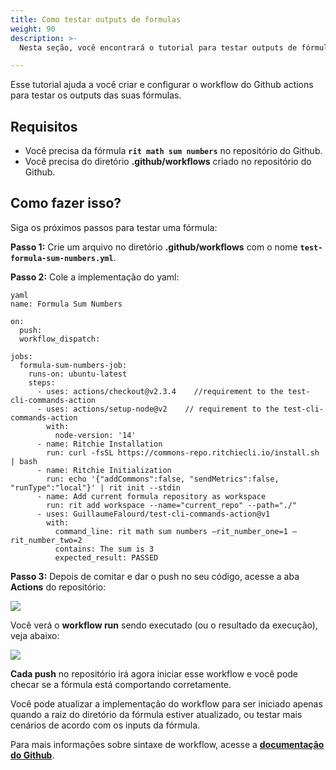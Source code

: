 ```yaml
---
title: Como testar outputs de formulas 
weight: 90
description: >-
  Nesta seção, você encontrará o tutorial para testar outputs de fórmulas no Ritchie.

---
```


Esse tutorial ajuda a você criar e configurar o workflow do Github actions para testar os outputs das suas fórmulas. 

## Requisitos

- Você precisa da fórmula **`rit math sum numbers`** no repositório do Github. 
- Você precisa do diretório **.github/workflows** criado no repositório do Github.


## Como fazer isso? 

Siga os próximos passos para testar uma fórmula: 

**Passo 1:** Crie um arquivo no diretório **.github/workflows** com o nome **`test-formula-sum-numbers.yml`**.

**Passo 2:** Cole a implementação do yaml:

```
yaml
name: Formula Sum Numbers

on:
  push:
  workflow_dispatch:

jobs:
  formula-sum-numbers-job:
    runs-on: ubuntu-latest
    steps:
      - uses: actions/checkout@v2.3.4    //requirement to the test-cli-commands-action
      - uses: actions/setup-node@v2    // requirement to the test-cli-commands-action
        with:
          node-version: '14'
      - name: Ritchie Installation
        run: curl -fsSL https://commons-repo.ritchiecli.io/install.sh | bash
      - name: Ritchie Initialization
        run: echo '{"addCommons":false, "sendMetrics":false, "runType":"local"}' | rit init --stdin
      - name: Add current formula repository as workspace
        run: rit add workspace --name="current_repo" --path="./"
      - uses: GuillaumeFalourd/test-cli-commands-action@v1
        with:
          command_line: rit math sum numbers —rit_number_one=1 —rit_number_two=2
          contains: The sum is 3
          expected_result: PASSED

```

**Passo 3:** Depois de comitar e dar o push no seu código, acesse a aba **Actions** do repositório:

![](/shared/actions-tab.PNG)

Você verá o **workflow run** sendo executado (ou o resultado da execução), veja abaixo: 

![](/shared/formula-sum-numbers.PNG)


**Cada push** no repositório irá agora iniciar esse workflow e você pode checar se a fórmula está comportando corretamente. 

Você pode atualizar a implementação do workflow para ser iniciado apenas quando a raiz do diretório da fórmula estiver atualizado, ou testar mais cenários de acordo com os inputs da fórmula. 

Para mais informações sobre sintaxe de workflow, acesse a [**documentação do Github**](https://docs.github.com/en/enterprise-server@3.0/actions/reference/workflow-syntax-for-github-actions). 
